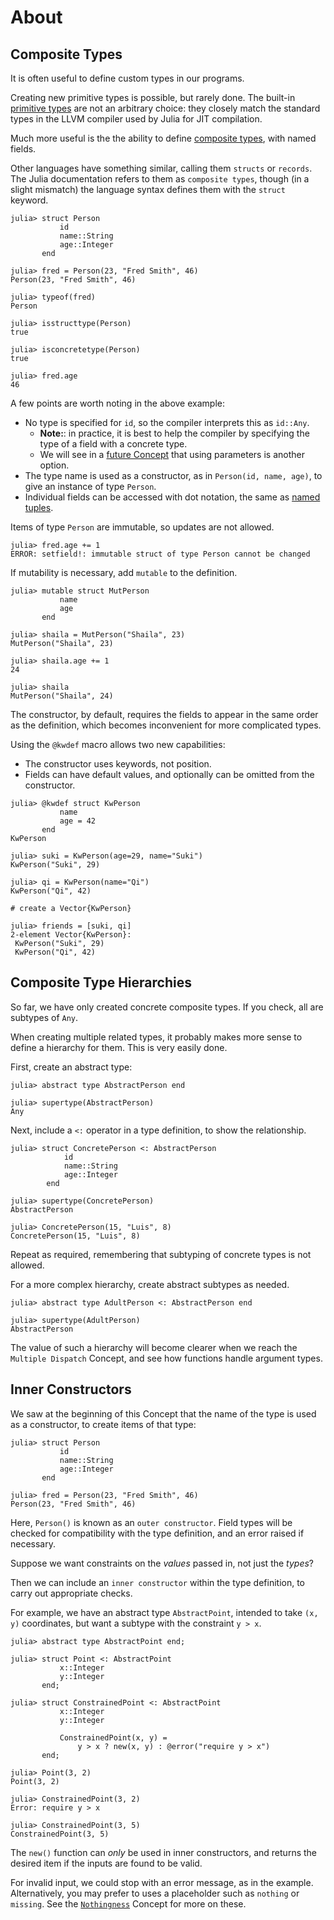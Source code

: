 # About

## Composite Types

It is often useful to define custom types in our programs.

Creating new primitive types is possible, but rarely done.
The built-in [primitive types][primitive] are not an arbitrary choice: they closely match the standard types in the LLVM compiler used by Julia for JIT compilation.

Much more useful is the the ability to define [composite types][composite-types], with named fields.

Other languages have something similar, calling them `structs` or `records`.
The Julia documentation refers to them as `composite types`, though (in a slight mismatch) the language syntax defines them with the `struct` keyword.

```julia-repl
julia> struct Person
           id
           name::String
           age::Integer
       end

julia> fred = Person(23, "Fred Smith", 46)
Person(23, "Fred Smith", 46)

julia> typeof(fred)
Person

julia> isstructtype(Person)
true

julia> isconcretetype(Person)
true

julia> fred.age
46
```

A few points are worth noting in the above example:

- No type is specified for `id`, so the compiler interprets this as `id::Any`.
  - **Note:**: in practice, it is best to help the compiler by specifying the type of a field with a concrete type.
  - We will see in a [future Concept][parametric] that using parameters is another option.
- The type name is used as a constructor, as in `Person(id, name, age)`, to give an instance of type `Person`.
- Individual fields can be accessed with dot notation, the same as [named tuples][named-tuple].

Items of type `Person` are immutable, so updates are not allowed.

```julia-repl
julia> fred.age += 1
ERROR: setfield!: immutable struct of type Person cannot be changed
```

If mutability is necessary, add `mutable` to the definition.

```julia-repl
julia> mutable struct MutPerson
           name
           age
       end

julia> shaila = MutPerson("Shaila", 23)
MutPerson("Shaila", 23)

julia> shaila.age += 1
24

julia> shaila
MutPerson("Shaila", 24)
```

The constructor, by default, requires the fields to appear in the same order as the definition, which becomes inconvenient for more complicated types.

Using the `@kwdef` macro allows two new capabilities:

- The constructor uses keywords, not position.
- Fields can have default values, and optionally can be omitted from the constructor.

```julia-repl
julia> @kwdef struct KwPerson
           name
           age = 42
       end
KwPerson

julia> suki = KwPerson(age=29, name="Suki")
KwPerson("Suki", 29)

julia> qi = KwPerson(name="Qi")
KwPerson("Qi", 42)

# create a Vector{KwPerson}

julia> friends = [suki, qi]
2-element Vector{KwPerson}:
 KwPerson("Suki", 29)
 KwPerson("Qi", 42)
```

## Composite Type Hierarchies

So far, we have only created concrete composite types.
If you check, all are subtypes of `Any`.

When creating multiple related types, it probably makes more sense to define a hierarchy for them.
This is very easily done.

First, create an abstract type:

```julia-repl
julia> abstract type AbstractPerson end

julia> supertype(AbstractPerson)
Any
```

Next, include a `<:` operator in a type definition, to show the relationship.

```julia-repl
julia> struct ConcretePerson <: AbstractPerson
            id
            name::String
            age::Integer
        end

julia> supertype(ConcretePerson)
AbstractPerson

julia> ConcretePerson(15, "Luis", 8)
ConcretePerson(15, "Luis", 8)
```

Repeat as required, remembering that subtyping of concrete types is not allowed.

For a more complex hierarchy, create abstract subtypes as needed.

```julia-repl
julia> abstract type AdultPerson <: AbstractPerson end

julia> supertype(AdultPerson)
AbstractPerson
```

The value of such a hierarchy will become clearer when we reach the `Multiple Dispatch` Concept, and see how functions handle argument types.


## Inner Constructors

We saw at the beginning of this Concept that the name of the type is used as a constructor, to create items of that type:

```julia-repl
julia> struct Person
           id
           name::String
           age::Integer
       end

julia> fred = Person(23, "Fred Smith", 46)
Person(23, "Fred Smith", 46)
```

Here, `Person()` is known as an `outer constructor`.
Field types will be checked for compatibility with the type definition, and an error raised if necessary.

Suppose we want constraints on the _values_ passed in, not just the _types_?

Then we can include an `inner constructor` within the type definition, to carry out appropriate checks.

For example, we have an abstract type `AbstractPoint`, intended to take `(x, y)` coordinates, but want a subtype with the constraint `y > x`.

```julia-repl
julia> abstract type AbstractPoint end;

julia> struct Point <: AbstractPoint
           x::Integer
           y::Integer
       end;

julia> struct ConstrainedPoint <: AbstractPoint
           x::Integer
           y::Integer
           
           ConstrainedPoint(x, y) =
               y > x ? new(x, y) : @error("require y > x")
       end;
       
julia> Point(3, 2)
Point(3, 2)

julia> ConstrainedPoint(3, 2)
Error: require y > x

julia> ConstrainedPoint(3, 5)
ConstrainedPoint(3, 5)
```

The `new()` function can _only_ be used in inner constructors, and returns the desired item if the inputs are found to be valid.

For invalid input, we could stop with an error message, as in the example.
Alternatively, you may prefer to uses a placeholder such as `nothing` or `missing`.
See the [`Nothingness`][nothingness] Concept for more on these.


[primitive]: https://docs.julialang.org/en/v1/manual/types/#Primitive-Types
[composite-types]: https://docs.julialang.org/en/v1/manual/types/#Composite-Types
[named-tuple]: https://exercism.org/tracks/julia/concepts/tuples
[nothingness]: https://exercism.org/tracks/julia/concepts/nothingness
[parametric]: https://exercism.org/tracks/julia/concepts/parametric-types
